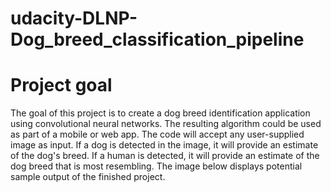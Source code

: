# udacity-DLNP-Dog_breed_classification_pipeline
# Project goal
The goal of this project is to create a dog breed identification application using convolutional neural networks. The resulting algorithm could be used as part of a mobile or web app. The code will accept any user-supplied image as input.  If a dog is detected in the image, it will provide an estimate of the dog's breed.  If a human is detected, it will provide an estimate of the dog breed that is most resembling.  The image below displays potential sample output of the finished project.
